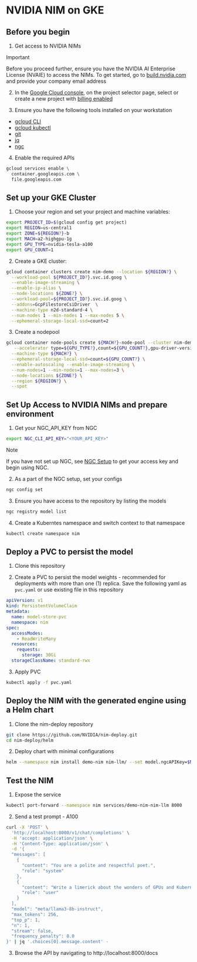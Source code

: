 # NVIDIA NIM on GKE

## Before you begin

1. Get access to NVIDIA NIMs
> [!IMPORTANT]
> Before you proceed further, ensure you have the NVIDIA AI Enterprise License (NVAIE) to access the NIMs.  To get started, go to [build.nvidia.com](https://build.nvidia.com/explore/discover?signin=true) and provide your company email address

2. In the [Google Cloud console](https://console.cloud.google.com), on the project selector page, select or create a new project with [billing enabled](https://cloud.google.com/billing/docs/how-to/verify-billing-enabled#console)

3. Ensure you have the following tools installed on your workstation
* [gcloud CLI](https://cloud.google.com/sdk/docs/install)
* [gcloud kubectl](https://cloud.google.com/kubernetes-engine/docs/how-to/cluster-access-for-kubectl#install_kubectl)
* [git](https://git-scm.com/book/en/v2/Getting-Started-Installing-Git)
* [jq](https://jqlang.github.io/jq/)
* [ngc](https://ngc.nvidia.com/setup)

4. Enable the required APIs
```bash
gcloud services enable \
  container.googleapis.com \
  file.googleapis.com
```

## Set up your GKE Cluster

1. Choose your region and set your project and machine variables:
```bash
export PROJECT_ID=$(gcloud config get project)
export REGION=us-central1
export ZONE=${REGION?}-b
export MACH=a2-highgpu-1g
export GPU_TYPE=nvidia-tesla-a100
export GPU_COUNT=1
```


2. Create a GKE cluster:
```bash
gcloud container clusters create nim-demo --location ${REGION?} \
  --workload-pool ${PROJECT_ID?}.svc.id.goog \
  --enable-image-streaming \
  --enable-ip-alias \
  --node-locations ${ZONE?} \
  --workload-pool=${PROJECT_ID?}.svc.id.goog \
  --addons=GcpFilestoreCsiDriver  \
  --machine-type n2d-standard-4 \
  --num-nodes 1 --min-nodes 1 --max-nodes 5 \
  --ephemeral-storage-local-ssd=count=2
```

3. Create a nodepool
```bash
gcloud container node-pools create ${MACH?}-node-pool --cluster nim-demo \
   --accelerator type=${GPU_TYPE?},count=${GPU_COUNT?},gpu-driver-version=latest \
  --machine-type ${MACH?} \
  --ephemeral-storage-local-ssd=count=${GPU_COUNT?} \
  --enable-autoscaling --enable-image-streaming \
  --num-nodes=1 --min-nodes=1 --max-nodes=3 \
  --node-locations ${ZONE?} \
  --region ${REGION?} \
  --spot
```


## Set Up Access to NVIDIA NIMs and prepare environment

1. Get your NGC_API_KEY from NGC
```bash
export NGC_CLI_API_KEY="<YOUR_API_KEY>"
```
> [!NOTE]
> If you have not set up NGC, see [NGC Setup](https://ngc.nvidia.com/setup) to get your access key and begin using NGC.

2. As a part of the NGC setup, set your configs
```bash
ngc config set
```

3. Ensure you have access to the repository by listing the models
```bash
ngc registry model list
```

4. Create a Kuberntes namespace and switch context to that namespace
```bash
kubectl create namespace nim
```

## Deploy a PVC to persist the model
1. Clone this repository

2. Create a PVC to persist the model weights - recommended for deployments with more than one (1) replica.  Save the following yaml as `pvc.yaml` or use existing file in this repository
```yaml
apiVersion: v1
kind: PersistentVolumeClaim
metadata:
  name: model-store-pvc
  namespace: nim
spec:
  accessModes:
    - ReadWriteMany
  resources:
    requests:
      storage: 30Gi
  storageClassName: standard-rwx
```

3. Apply PVC
```bash
kubectl apply -f pvc.yaml
```

## Deploy the NIM with the generated engine using a Helm chart

1. Clone the nim-deploy repository
```bash
git clone https://github.com/NVIDIA/nim-deploy.git
cd nim-deploy/helm
```

2. Deploy chart with minimal configurations
```bash
helm --namespace nim install demo-nim nim-llm/ --set model.ngcAPIKey=$NGC_CLI_API_KEY --set persistence.enabled=true --set persistence.existingClaim=model-store-pvc
```

## Test the NIM
1. Expose the service
```bash
kubectl port-forward --namespace nim services/demo-nim-nim-llm 8000
```

2. Send a test prompt - A100
```bash
curl -X 'POST' \
  'http://localhost:8000/v1/chat/completions' \
  -H 'accept: application/json' \
  -H 'Content-Type: application/json' \
  -d '{
  "messages": [
    {
      "content": "You are a polite and respectful poet.",
      "role": "system"
    },
    {
      "content": "Write a limerick about the wonders of GPUs and Kubernetes?",
      "role": "user"
    }
  ],
  "model": "meta/llama3-8b-instruct",
  "max_tokens": 256,
  "top_p": 1,
  "n": 1,
  "stream": false,
  "frequency_penalty": 0.0
}' | jq '.choices[0].message.content' -
```

3. Browse the API by navigating to http://localhost:8000/docs